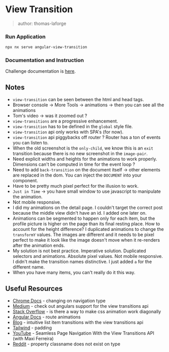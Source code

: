 # View Transition

> author: thomas-laforge

### Run Application

```bash
npx nx serve angular-view-transition
```

### Documentation and Instruction

Challenge documentation is [here](https://angular-challenges.vercel.app/challenges/angular/44-view-transition/).

## Notes

- `view-transition` can be seen between the html and head tags.
- Browser console -> More Tools -> animations -> then you can see all the animations
- Tom's video -> was it zoomed out ?
- `view-transitions` are a progressive enhancement.
- `view-transition` has to be defined in the `global` style file.
- `view-transition` api only works with SPA's (for now).
- `view-transition` api piggybacks off router ? Router has a ton of events you can listen to.
- When the old screenshot is the `only-child`, we know this is an `exit` transition because there is no new screenshot in the `image-pair`.
- Need explicit widths and heights for the animations to work properly. Dimensions can't be computed in time for the event loop ?
- Need to add `back-transition` on the document itself -> other elements are replaced in the dom. You can inject the `DOCUMENT` into your component.
- Have to be pretty much pixel perfect for the illusion to work.
- `Just in Time` -> you have small window to use javascript to manipulate the animation.
- Not mobile responsive.
- I did my animations on the detail page. I couldn't target the correct post because the middle view didn't have an id. I added one later on.
- Animations can be segmented to happen only for each item, but the profile picture is higher on the page than its final resting place. How to account for the height difference? I duplicated animations to change the `transformY` values. The images are different and it needs to be pixel perfect to make it look like the image doesn't move when it re-renders after
  the animation ends.
- My solution is not best practice. Imperative solution. Duplicated selectors and animations. Absolute pixel values. Not mobile responsive. I didn't make the transition names distinctive. I just added `a` for the different name.
- When you have many items, you can't really do it this way.

## Useful Resources

- [Chrome Docs](https://developer.chrome.com/docs/web-platform/view-transitions#changing-on-navigation-type) - changing on navigation type
- [Medium](https://blog.angular.io/check-out-angulars-support-for-the-view-transitions-api-3937376cfc19) - check out angulars support for the view transitions api
- [Stack Overflow](https://stackoverflow.com/questions/16546350/is-there-a-way-to-make-css-animation-work-diagonally) - is there a way to make css animation work diagonally
- [Angular Docs](https://angular.io/guide/route-animations) - route animations
- [Blog](https://chriscoyier.net/2023/01/16/intuitive-list-item-transitions-with-the-view-transitions-api/) - intuitive list item transitions with the view transitions api
- [Tailwind](https://tailwindcss.com/docs/padding) - padding
- [YouTube](https://www.youtube.com/watch?v=5K5wNqCUrL8) - Seamless Page Navigation With the View Transitions API (with Maxi Ferreira)
- [Reddit](https://www.reddit.com/r/typescript/comments/v5hzws/property_classname_does_not_exist_on_type/?rdt=48607) - property classname does not exist on type
